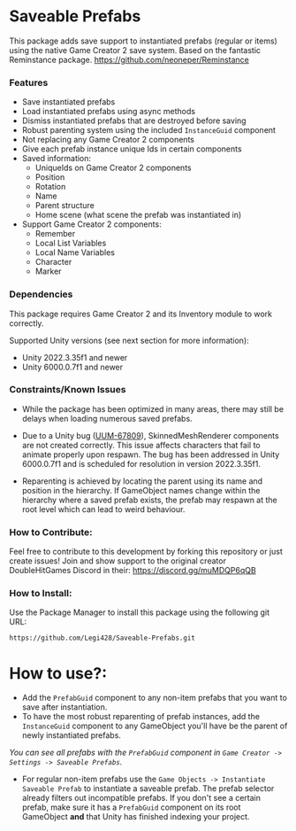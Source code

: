 # Saveable Prefabs

This package adds save support to instantiated prefabs (regular or items) using the native Game Creator 2 save system.
Based on the fantastic Reminstance package. https://github.com/neoneper/Reminstance

### Features

- Save instantiated prefabs
- Load instantiated prefabs using async methods
- Dismiss instantiated prefabs that are destroyed before saving
- Robust parenting system using the included `InstanceGuid` component
- Not replacing any Game Creator 2 components
- Give each prefab instance unique Ids in certain components
- Saved information:
    - UniqueIds on Game Creator 2 components
    - Position
    - Rotation
    - Name
    - Parent structure
    - Home scene (what scene the prefab was instantiated in)
- Support Game Creator 2 components:
    - Remember
    - Local List Variables
    - Local Name Variables
    - Character
    - Marker

### Dependencies

This package requires Game Creator 2 and its Inventory module to work correctly.

Supported Unity versions (see next section for more information):

- Unity 2022.3.35f1 and newer
- Unity 6000.0.7f1 and newer

### Constraints/Known Issues

- While the package has been optimized in many areas, there may still be delays when loading numerous saved prefabs.

- Due to a Unity
  bug ([UUM-67809](https://issuetracker.unity3d.com/issues/instantiated-prefabs-recttransform-values-are-incorrect-when-object-dot-instantiateasync-is-used)),
  SkinnedMeshRenderer components are not created correctly. This issue affects characters
  that fail to animate properly upon respawn. The bug has been addressed in Unity 6000.0.7f1 and is scheduled for
  resolution in version 2022.3.35f1.

- Reparenting is achieved by locating the parent using its name and position in the hierarchy. If GameObject names
  change
  within the hierarchy where a saved prefab exists, the prefab may respawn at the root level which can lead to weird
  behaviour.

### How to Contribute:

Feel free to contribute to this development by forking this repository or just create issues!
Join and show support to the original creator DoubleHitGames Discord in their: https://discord.gg/muMDQP6qQB

### How to Install:

Use the Package Manager to install this package using the following git URL:

`https://github.com/Legi428/Saveable-Prefabs.git`

# How to use?:

- Add the `PrefabGuid` component to any non-item prefabs that you want to save after instantiation.
- To have the most robust reparenting of prefab instances, add the `InstanceGuid` component to any GameObject you'll
  have be the parent of newly instantiated prefabs.

*You can see all prefabs with the `PrefabGuid` component in `Game Creator -> Settings -> Saveable Prefabs`.*

- For regular non-item prefabs use the `Game Objects -> Instantiate Saveable Prefab` to instantiate a saveable prefab.
  The prefab
  selector already filters out incompatible prefabs. If you don't see a certain prefab, make sure it has a `PrefabGuid`
  component on its root GameObject **and** that Unity has finished indexing your project.
